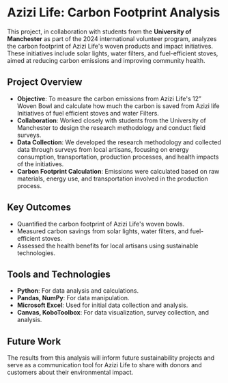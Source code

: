 # Azizi Life: Carbon Footprint Analysis

This project, in collaboration with students from the **University of Manchester** as part of the 2024 international volunteer program, analyzes the carbon footprint of Azizi Life's woven products and impact initiatives. These initiatives include solar lights, water filters, and fuel-efficient stoves, aimed at reducing carbon emissions and improving community health.

## Project Overview
- **Objective**: To measure the carbon emissions from Azizi Life's 12” Woven Bowl and calculate how much  the carbon is saved from Azizi life Initiatives of  fuel efficient stoves and water Filters.
- **Collaboration**: Worked closely with students from the University of Manchester to design the research methodology and conduct field surveys.
- **Data Collection**: We developed the research methodology and collected data through surveys from local artisans, focusing on energy consumption, transportation, production processes, and health impacts of the initiatives.
- **Carbon Footprint Calculation**: Emissions were calculated based on raw materials, energy use, and transportation involved in the production process.

## Key Outcomes
- Quantified the carbon footprint of Azizi Life's woven bowls.
- Measured carbon savings from solar lights, water filters, and fuel-efficient stoves.
- Assessed the health benefits for local artisans using sustainable technologies.

## Tools and Technologies
- **Python**: For data analysis and calculations.
- **Pandas, NumPy**: For data manipulation.
- **Microsoft Excel**: Used for initial data collection and analysis.
- **Canvas, KoboToolbox**: For data visualization, survey collection, and analysis.

## Future Work
The results from this analysis will inform future sustainability projects and serve as a communication tool for Azizi Life to share with donors and customers about their environmental impact.

